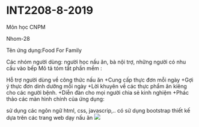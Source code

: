# INT2208-8-2019
Môn học CNPM

Nhom-28

Tên ứng dụng:Food For Family 

Các nhóm người dùng: người học nấu ăn, bà nội trợ, những người có nhu cầu vào bếp Mô tả tóm tắt phần mềm :

Hỗ trợ người dùng về công thức nấu ăn
+Cung cấp thực đơn mỗi ngày
+Gợi ý thực đơn dinh dưỡng mỗi ngày
+Lời khuyên về các thực phẩm ăn kiêng cho các người bệnh.
+Diễn đàn cho mọi người chia sẻ kinh nghiệm
+Phác thảo các màn hình chính của ứng dụng:

sử dụng các ngôn ngữ html, css, javascrip,..
có sử dụng bootstrap
thiết kế dựa trên các trang web dạy nấu ăn
<img src="https://www142.lunapic.com/do-not-link-here-use-hosting-instead/1549899625107558?2980068079">
